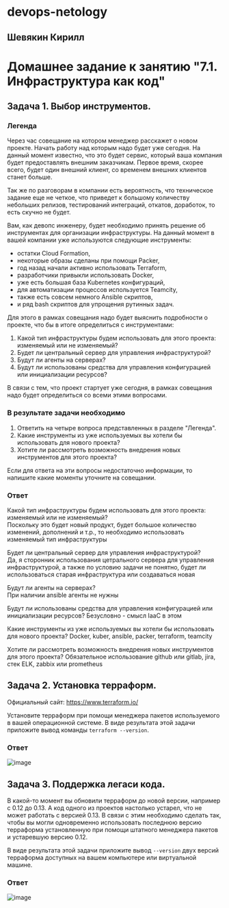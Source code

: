 # devops-netology  
## Шевякин Кирилл  

# Домашнее задание к занятию "7.1. Инфраструктура как код"

## Задача 1. Выбор инструментов. 
 
### Легенда
 
Через час совещание на котором менеджер расскажет о новом проекте. Начать работу над которым надо 
будет уже сегодня. 
На данный момент известно, что это будет сервис, который ваша компания будет предоставлять внешним заказчикам.
Первое время, скорее всего, будет один внешний клиент, со временем внешних клиентов станет больше.

Так же по разговорам в компании есть вероятность, что техническое задание еще не четкое, что приведет к большому
количеству небольших релизов, тестирований интеграций, откатов, доработок, то есть скучно не будет.  
   
Вам, как девопс инженеру, будет необходимо принять решение об инструментах для организации инфраструктуры.
На данный момент в вашей компании уже используются следующие инструменты: 
- остатки Сloud Formation, 
- некоторые образы сделаны при помощи Packer,
- год назад начали активно использовать Terraform, 
- разработчики привыкли использовать Docker, 
- уже есть большая база Kubernetes конфигураций, 
- для автоматизации процессов используется Teamcity, 
- также есть совсем немного Ansible скриптов, 
- и ряд bash скриптов для упрощения рутинных задач.  

Для этого в рамках совещания надо будет выяснить подробности о проекте, что бы в итоге определиться с инструментами:

1. Какой тип инфраструктуры будем использовать для этого проекта: изменяемый или не изменяемый?
1. Будет ли центральный сервер для управления инфраструктурой?
1. Будут ли агенты на серверах?
1. Будут ли использованы средства для управления конфигурацией или инициализации ресурсов? 
 
В связи с тем, что проект стартует уже сегодня, в рамках совещания надо будет определиться со всеми этими вопросами.

### В результате задачи необходимо

1. Ответить на четыре вопроса представленных в разделе "Легенда". 
1. Какие инструменты из уже используемых вы хотели бы использовать для нового проекта? 
1. Хотите ли рассмотреть возможность внедрения новых инструментов для этого проекта? 

Если для ответа на эти вопросы недостаточно информации, то напишите какие моменты уточните на совещании.

### Ответ

Какой тип инфраструктуры будем использовать для этого проекта: изменяемый или не изменяемый?  
Поскольку это будет новый продукт, будет большое количество изменений, дополнений и т.р., то необходимо использовать изменяемый тип инфраструктуры  

Будет ли центральный сервер для управления инфраструктурой?  
Да, я сторонник использования цетрального сервера для управления инфраструктурой, а также по условию задачи не понятно, будет ли использоваться старая инфраструктура или создаваться новая  

Будут ли агенты на серверах?  
При наличии ansible агенты не нужны  

Будут ли использованы средства для управления конфигурацией или инициализации ресурсов? 
Безусловно - смысл IaaC в этом  

Какие инструменты из уже используемых вы хотели бы использовать для нового проекта? 
Docker, kuber, ansible, packer, terraform, teamcity  

Хотите ли рассмотреть возможность внедрения новых инструментов для этого проекта? 
Обязательное использование github или gitlab, jira, стек ELK, zabbix или prometheus  

## Задача 2. Установка терраформ. 

Официальный сайт: https://www.terraform.io/

Установите терраформ при помощи менеджера пакетов используемого в вашей операционной системе.
В виде результата этой задачи приложите вывод команды `terraform --version`.

### Ответ

![image](https://user-images.githubusercontent.com/93198418/175907441-8c2b1441-6341-4246-ad28-1a54fbd22281.png)

## Задача 3. Поддержка легаси кода. 

В какой-то момент вы обновили терраформ до новой версии, например с 0.12 до 0.13. 
А код одного из проектов настолько устарел, что не может работать с версией 0.13. 
В связи с этим необходимо сделать так, чтобы вы могли одновременно использовать последнюю версию терраформа установленную при помощи
штатного менеджера пакетов и устаревшую версию 0.12. 

В виде результата этой задачи приложите вывод `--version` двух версий терраформа доступных на вашем компьютере 
или виртуальной машине.

### Ответ  

![image](https://user-images.githubusercontent.com/93198418/175918952-7784ca8a-d9de-4c54-a2d5-d7e8df773ec8.png)

